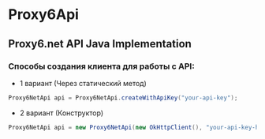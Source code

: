 # Proxy6Api
## Proxy6.net API Java Implementation

### Способы создания клиента для работы с API:
- 1 вариант (Через статический метод)
```java
Proxy6NetApi api = Proxy6NetApi.createWithApiKey("your-api-key");
```
- 2 вариант (Конструктор)
```java
Proxy6NetApi api = new Proxy6NetApi(new OkHttpClient(), "your-api-key-here");
```

